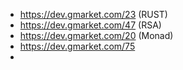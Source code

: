 
- https://dev.gmarket.com/23 (RUST)
- https://dev.gmarket.com/47 (RSA)
- https://dev.gmarket.com/20 (Monad)
- https://dev.gmarket.com/75
- 